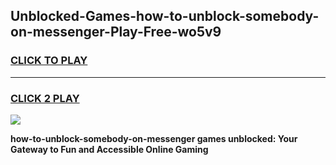 
## Unblocked-Games-how-to-unblock-somebody-on-messenger-Play-Free-wo5v9
<h3>
<a href="https://premium76.site?title=how-to-unblock-somebody-on-messenger&ref=21A">CLICK TO PLAY</a></h3>
<hr>

<h3>
<a href="https://premium76.site?title=how-to-unblock-somebody-on-messenger&ref=21A">CLICK 2 PLAY</a>
  
</h3>

<a href="https://premium76.site?title=how-to-unblock-somebody-on-messenger&ref=21A"><img src="https://clearcache.store/games.png"></a>


**how-to-unblock-somebody-on-messenger games unblocked: Your Gateway to Fun and Accessible Online Gaming**
